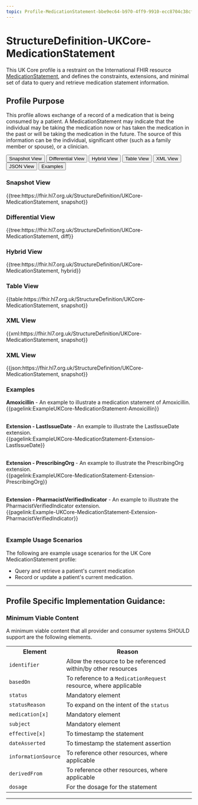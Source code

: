 ```yaml
---
topic: Profile-MedicationStatement-bbe9ec64-b970-4ff9-9910-ecc8704c38cf
---
```

# StructureDefinition-UKCore-MedicationStatement

This UK Core profile is a restraint on the International FHIR resource <a href="https://hl7.org/fhir/R4/medicationstatement.html" target="_blank">MedicationStatement</a>, and defines the constraints, extensions, and minimal set of data to query and retrieve medication statement information.

## Profile Purpose

This profile allows exchange of a record of a medication that is being consumed by a patient. A MedicationStatement may indicate that the individual may be taking the medication now or has taken the medication in the past or will be taking the medication in the future. The source of this information can be the individual, significant other (such as a family member or spouse), or a clinician.

<div class="tab">
 <button class="tablinks active" onclick="openTab(event, 'Snapshot View')">Snapshot View</button>
  <button class="tablinks" onclick="openTab(event, 'Differential View')">Differential View</button>
  <button class="tablinks" onclick="openTab(event, 'Hybrid View')">Hybrid View</button>
   <button class="tablinks" onclick="openTab(event, 'Table View')">Table View</button>
   <button class="tablinks" onclick="openTab(event, 'XML View')">XML View</button>
   <button class="tablinks" onclick="openTab(event, 'JSON View')">JSON View</button>
  <button class="tablinks" onclick="openTab(event, 'Examples')">Examples</button>
</div>

<div id="Snapshot View" class="tabcontent" style="display:block">
  <h3>Snapshot View</h3>
{{tree:https://fhir.hl7.org.uk/StructureDefinition/UKCore-MedicationStatement, snapshot}}
</div>

<div id="Differential View" class="tabcontent">
  <h3>Differential View</h3>
{{tree:https://fhir.hl7.org.uk/StructureDefinition/UKCore-MedicationStatement, diff}}
</div>

<div id="Hybrid View" class="tabcontent">
  <h3>Hybrid View</h3>
{{tree:https://fhir.hl7.org.uk/StructureDefinition/UKCore-MedicationStatement, hybrid}}
</div>

<div id="Table View" class="tabcontent">
  <h3>Table View</h3>
{{table:https://fhir.hl7.org.uk/StructureDefinition/UKCore-MedicationStatement, snapshot}}
</div>

<div id="XML View" class="tabcontent">
  <h3>XML View</h3>
{{xml:https://fhir.hl7.org.uk/StructureDefinition/UKCore-MedicationStatement, snapshot}}
</div>

<div id="JSON View" class="tabcontent">
  <h3>XML View</h3>
{{json:https://fhir.hl7.org.uk/StructureDefinition/UKCore-MedicationStatement, snapshot}}
</div>

<div id="Examples" class="tabcontent">
  <h3>Examples</h3>

<b>Amoxicillin</b> - An example to illustrate a medication statement of Amoxicillin.
</br>
{{pagelink:ExampleUKCore-MedicationStatement-Amoxicillin}}  <br><br>

<b>Extension - LastIssueDate</b> - An example to illustrate the LastIssueDate extension.
</br>
{{pagelink:ExampleUKCore-MedicationStatement-Extension-LastIssueDate}}  <br><br>

<b>Extension - PrescribingOrg</b> - An example to illustrate the PrescribingOrg extension.
</br>
{{pagelink:ExampleUKCore-MedicationStatement-Extension-PrescribingOrg}}  <br><br>

<b>Extension - PharmacistVerifiedIndicator</b> - An example to illustrate the PharmacistVerifiedIndicator extension. 
</br>
{{pagelink:Example-UKCore-MedicationStatement-Extension-PharmacistVerifiedIndicator}}  <br><br>
</div>

### Example Usage Scenarios ###
The following are example usage scenarios for the UK Core MedicationStatement profile:

- Query and retrieve a patient's current medication
- Record or update a patient's current medication.

---

## Profile Specific Implementation Guidance: ##

### Minimum Viable Content

A minimum viable content that all provider and consumer systems SHOULD support are the following elements.

<table id="assets">
<tr>
<th width="30%">Element</th>
<th width="70%">Reason</th>
</tr>
<tr>
<td><code>identifier</code></td>
<td>Allow the resource to be referenced within/by other resources</td>
</tr>
<tr>
<td><code>basedOn</code></td>
<td>To reference to a <code>MedicationRequest</code> resource, where applicable</td>
</tr>
<tr>
<td><code>status</code></td>
<td>Mandatory element</td>
</tr>
<tr>
<td><code>statusReason</code></td>
<td>To expand on the intent of the <code>status</code></td>
</tr>
<tr>
<td><code>medication[x]</code></td>
<td>Mandatory element</td>
</tr>
<tr>
<td><code>subject</code></td>
<td>Mandatory element</td>
</tr>
<tr>
<td><code>effective[x]</code></td>
<td>To timestamp the statement</td>
</tr>
<tr>
<td><code>dateAsserted</code></td>
<td>To timestamp the statement assertion</td>
</tr>
<tr>
<td><code>informationSource</code></td>
<td>To reference other resources, where applicable</td>
</tr>
<tr>
<td><code>derivedFrom</code></td>
<td>To reference other resources, where applicable</td>
</tr>
<tr>
<td><code>dosage</code></td>
<td>For the dosage for the statement</td>
</tr>
</table>

---
